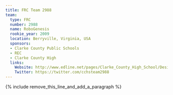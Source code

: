 ```yaml
---
title: FRC Team 2988
team:
  type: FRC
  number: 2988
  name: RoboGenesis
  rookie_year: 2009
  location: Berryville, Virginia, USA
  sponsors:
  - Clarke County Public Schools
  - REC
  - Clarke County High
  links:
    Website: http://www.edline.net/pages/Clarke_County_High_School/Design_Resources/Shortcuts/Programs/Robotics
    Twitter: https://twitter.com/cchsteam2988
---
```


{% include remove_this_line_and_add_a_paragraph %}